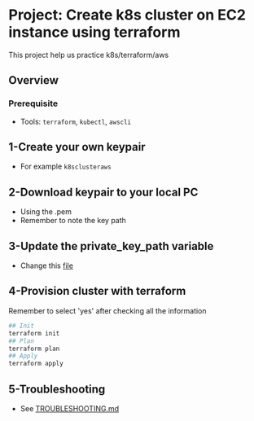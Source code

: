 # Project: Create k8s cluster on EC2 instance using terraform

This project help us practice k8s/terraform/aws

## Overview


### Prerequisite

- Tools: `terraform`, `kubectl`, `awscli`

## 1-Create your own keypair

- For example `k8sclusteraws`

## 2-Download keypair to your local PC

- Using the .pem
- Remember to note the key path

## 3-Update the private_key_path variable

- Change this [file](./variables.tf)

## 4-Provision cluster with terraform

Remember to select 'yes' after checking all the information

```bash
## Init
terraform init
## Plan
terraform plan
## Apply
terraform apply
```

## 5-Troubleshooting

- See [TROUBLESHOOTING.md](./TROUBLESHOOTING.md)

